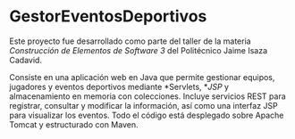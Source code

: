 # GestorEventosDeportivos

Este proyecto fue desarrollado como parte del taller de la materia *Construcción de Elementos de Software 3* del Politécnico Jaime Isaza Cadavid.

Consiste en una aplicación web en Java que permite gestionar equipos, jugadores y eventos deportivos mediante *Servlets, **JSP* y almacenamiento en memoria con colecciones. Incluye servicios REST para registrar, consultar y modificar la información, así como una interfaz JSP para visualizar los eventos.
Todo el código está desplegado sobre Apache Tomcat y estructurado con Maven.
